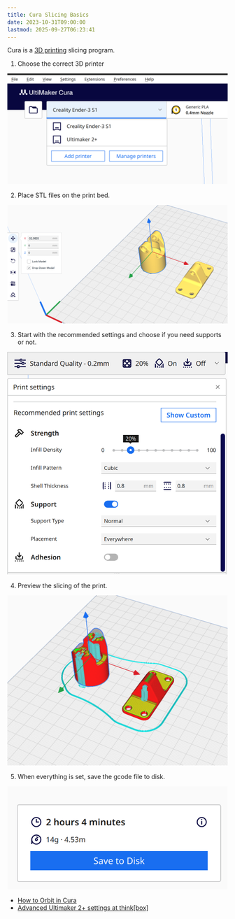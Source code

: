 ```yaml
---
title: Cura Slicing Basics
date: 2023-10-31T09:00:00
lastmod: 2025-09-27T06:23:41
---
```


Cura is a [3D printing](3d-printing.md) slicing program.

1. Choose the correct 3D printer

![Cura choose 3D printer](./attachments/20231031-cura-choose-3d-printer.png)

2. Place STL files on the print bed.

![Cura Place STL files on print bed](./attachments/20231031-cura-place-stl-files-on-bed.png)

3. Start with the recommended settings and choose if you need supports or not.

![Cura standard settings with supports](./attachments/20231031-cura-standard-settings-with-supports.png)

4. Preview the slicing of the print.

![Cura slice preview](./attachments/20231031-cura-slice-preview.png)

5. When everything is set, save the gcode file to disk.

![Cura save 3D print file to disk](./attachments/20231031-cura-save-3d-print-file-to-disk.png)

- [How to Orbit in Cura](./how-to-orbit-in-ultimaker-cura.md)
- [Advanced Ultimaker 2+ settings at think\[box\]](./advanced-ultimaker-2+-settings-thinkbox.md)
